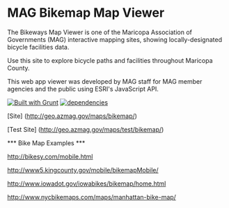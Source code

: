 # MAG Bikemap Map Viewer

The Bikeways Map Viewer is one of the Maricopa Association of Governments (MAG) interactive mapping sites, showing locally-designated bicycle facilities data.

Use this site to explore bicycle paths and facilities throughout Maricopa County.

This web app viewer was developed by MAG staff for MAG member agencies and the public using ESRI's JavaScript API.

[![Built with Grunt](https://cdn.gruntjs.com/builtwith.png)](http://gruntjs.com/)
[![dependencies](https://david-dm.org/vwolfley/MyProject.png)](https://david-dm.org/vwolfley/MyProject)


[Site] (http://geo.azmag.gov/maps/bikemap/)

[Test Site] (http://geo.azmag.gov/maps/test/bikemap/)





*** Bike Map Examples ***

http://bikesy.com/mobile.html

http://www5.kingcounty.gov/mobile/bikemapMobile/

http://www.iowadot.gov/iowabikes/bikemap/home.html

http://www.nycbikemaps.com/maps/manhattan-bike-map/
